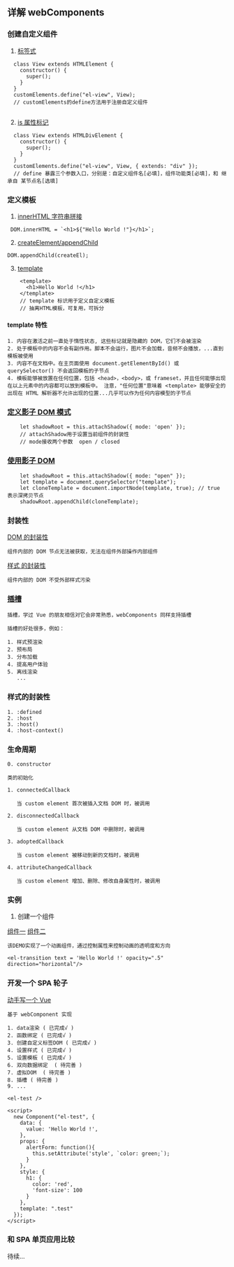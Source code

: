 ## 详解 webComponents

### 创建自定义组件

1. [标签式](./examples/demo01.html)

```
  class View extends HTMLElement {
    constructor() {
      super();
    }
  }
  customElements.define("el-view", View);
  // customElements的define方法用于注册自定义组件
   
```

2. [is 属性标记](./examples/demo01.html)

```
  class View extends HTMLDivElement {
    constructor() {
      super();
    }
  }
  customElements.define("el-view", View, { extends: "div" });
  // define 暴露三个参数入口，分别是：自定义组件名[必填]，组件功能类[必填]，和 继承自 某节点名[选填]
```

### 定义模板

1. [innerHTML 字符串拼接](./examples/demo03.html)

```
 DOM.innerHTML = `<h1>${"Hello World !"}</h1>`;
```

2. [createElement/appendChild](./examples/demo04.html)

```
DOM.appendChild(createEl);
```

3. [template](./examples/demo05.html)

```
    <template>
      <h1>Hello World !</h1>
    </template>
    // template 标识用于定义自定义模板
    // 抽离HTML模板，可复用，可拆分
```

#### template 特性
```
1. 内容在激活之前一直处于惰性状态, 这些标记就是隐藏的 DOM，它们不会被渲染
2. 处于模板中的内容不会有副作用。脚本不会运行，图片不会加载，音频不会播放，...直到模板被使用
3. 内容不在文档中。在主页面使用 document.getElementById() 或 querySelector() 不会返回模板的子节点
4. 模板能够被放置在任何位置，包括 <head>，<body>，或 frameset，并且任何能够出现在以上元素中的内容都可以放到模板中。 注意，"任何位置"意味着 <template> 能够安全的出现在 HTML 解析器不允许出现的位置...几乎可以作为任何内容模型的子节点
```
### [定义影子 DOM 模式](./examples/demo06.html)

```
    let shadowRoot = this.attachShadow({ mode: 'open' });
    // attachShadow用于设置当前组件的封装性
    // mode接收两个参数  open / closed
```

### [使用影子 DOM](./examples/demo07.html)

```
    let shadowRoot = this.attachShadow({ mode: "open" });
    let template = document.querySelector("template");
    let cloneTemplate = document.importNode(template, true); // true 表示深拷贝节点
    shadowRoot.appendChild(cloneTemplate);
```

### 封装性

[DOM 的封装性](./examples/demo08.html)
```
组件内部的 DOM 节点无法被获取，无法在组件外部操作内部组件
```
[样式 的封装性](./examples/demo09.html)
```
组件内部的 DOM 不受外部样式污染
```
### [插槽](./examples/demo10.html)
```
插槽，学过 Vue 的朋友相信对它会非常熟悉，webComponents 同样支持插槽

插槽的好处很多，例如：

1. 样式预渲染
2. 预布局
3. 分布加载
4. 提高用户体验
5. 离线渲染
   ...
```
### 样式的封装性
```
1. :defined
2. :host
3. :host()
4. :host-context()
```
### 生命周期
```
0. constructor

类的初始化

1. connectedCallback

   当 custom element 首次被插入文档 DOM 时，被调用

2. disconnectedCallback

   当 custom element 从文档 DOM 中删除时，被调用

3. adoptedCallback

   当 custom element 被移动到新的文档时，被调用

4. attributeChangedCallback

   当 custom element 增加、删除、修改自身属性时，被调用
```
### 实例

1. 创建一个组件

[组件一](./examples/demo11.html)
[组件二](./examples/demo12.html)

```
该DEMO实现了一个动画组件，通过控制属性来控制动画的透明度和方向

<el-transition text = 'Hello World !' opacity=".5" direction="horizontal"/>
```

### 开发一个 SPA 轮子

[动手写一个 Vue](./examples/demo13.html)

```
基于 webComponent 实现

1. data渲染 ( 已完成√ )
2. 函数绑定 ( 已完成√ )
3. 创建自定义标签DOM ( 已完成√ )
4. 设置样式 ( 已完成√ )
5. 设置模板 ( 已完成√ )
6. 双向数据绑定  ( 待完善 )
7. 虚拟DOM  ( 待完善 )
8. 插槽 ( 待完善 )
9. ...

<el-test />

<script>
  new Component("el-test", {
    data: {
      value: 'Hello World !',
    },
    props: {
      alertForm: function(){
        this.setAttribute('style', `color: green;`);
      }
    },
    style: {
      h1: {
        color: 'red',
        'font-size': 100
      }
    },
    template: ".test"
  });
</script>
```

### 和 SPA 单页应用比较

待续...
